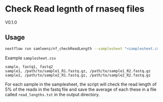 # Check Read legnth of rnaseq files

V0.1.0

## Usage

```bash
nextflow run samleenz/nf_checkReadLength --samplesheet "<samplesheet.csv>"   
```

Example `samplesheet.csv`

```
sample, fastq1, fastq2
sample1, /path/to/sample1_R1.fastq.gz, /path/to/sample1_R2.fastq.gz
sample2, /path/to/sample2_R1.fastq.gz, /path/to/sample2_R2.fastq.gz
```


For each sample in the samplesheet, the script will check the read length of 5% of the reads in the fastq file and save the average of each these in a file called `read_lengths.txt` in the output directory.